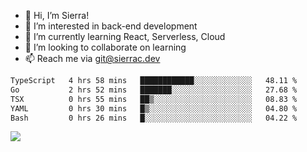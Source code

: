 - 👋 Hi, I’m Sierra!
- 👀 I’m interested in back-end development
- 🌱 I’m currently learning React, Serverless, Cloud
- 💞️ I’m looking to collaborate on learning
- 📫 Reach me via git@sierrac.dev

<!--START_SECTION:waka-->

```txt
TypeScript   4 hrs 58 mins   ████████████░░░░░░░░░░░░░   48.11 %
Go           2 hrs 52 mins   ███████░░░░░░░░░░░░░░░░░░   27.68 %
TSX          0 hrs 55 mins   ██▒░░░░░░░░░░░░░░░░░░░░░░   08.83 %
YAML         0 hrs 30 mins   █▒░░░░░░░░░░░░░░░░░░░░░░░   04.80 %
Bash         0 hrs 26 mins   █░░░░░░░░░░░░░░░░░░░░░░░░   04.22 %
```

<!--END_SECTION:waka-->


![](https://hit.yhype.me/github/profile?user_id=7351311)
